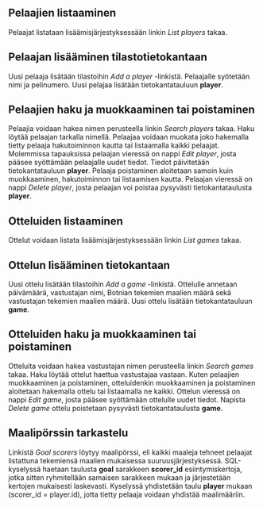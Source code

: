 ## Pelaajien listaaminen

Pelaajat listataan lisäämisjärjestyksessään linkin *List players* takaa.

## Pelaajan lisääminen tilastotietokantaan

Uusi pelaaja lisätään tilastoihin *Add a player* -linkistä. Pelaajalle syötetään nimi ja pelinumero. Uusi pelajaa lisätään tietokantatauluun **player**.

## Pelaajien haku ja muokkaaminen tai poistaminen

Pelaajia voidaan hakea nimen perusteella linkin *Search players* takaa. Haku löytää pelaajan tarkalla nimellä. Pelaajaa voidaan muokata joko hakemalla tietty pelaaja hakutoiminnon kautta tai listaamalla kaikki pelaajat. Molemmissa tapauksissa pelaajan vieressä on nappi *Edit player*, josta pääsee syöttämään pelaajalle uudet tiedot. Tiedot päivitetään tietokantatauluun **player**. Pelaaja poistaminen aloitetaan samoin kuin muokkaaminen, hakutoiminnon tai listaamisen kautta. Pelaajan vieressä on nappi *Delete player*, josta pelaajan voi poistaa pysyvästi tietokantataulusta **player**.

## Otteluiden listaaminen

Ottelut voidaan listata lisäämisjärjestyksessään linkin *List games* takaa.

## Ottelun lisääminen tietokantaan

Uusi ottelu lisätään tilastoihin *Add a game* -linkistä. Ottelulle annetaan päivämäärä, vastustajan nimi, Botnian tekemien maalien määrä sekä vastustajan tekemien maalien määrä. Uusi ottelu lisätään tietokantatauluun **game**.

## Otteluiden haku ja muokkaaminen tai poistaminen

Otteluita voidaan hakea vastustajan nimen perusteella linkin *Search games* takaa. Haku löytää ottelut haettua vastustajaa vastaan. Kuten pelaajien muokkaaminen ja poistaminen, otteluidenkin muokkaaminen ja poistaminen aloitetaan hakemalla ottelu tai listaamalla ne kaikki. Ottelun vieressä on nappi *Edit game*, josta pääsee syöttämään ottelulle uudet tiedot. Napista *Delete game* ottelu poistetaan pysyvästi tietokantataulusta **game**.

## Maalipörssin tarkastelu

Linkistä *Goal scorers* löytyy maalipörssi, eli kaikki maaleja tehneet pelaajat listattuna tekemiensä maalien mukaisessa suuruusjärjestyksessä. SQL-kyselyssä haetaan taulusta **goal** sarakkeen **scorer_id** esiintymiskertoja, jotka sitten ryhmitellään samaisen sarakkeen mukaan ja järjestetään kertojen mukaisesti laskevasti. Kyselyssä yhdistetään taulu **player** mukaan (scorer_id = player.id), jotta tietty pelaaja voidaan yhdistää maalimääriin.
